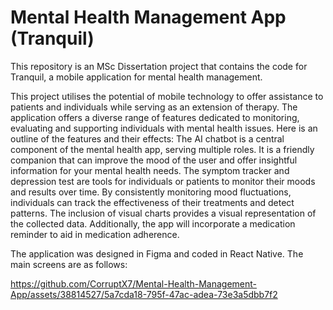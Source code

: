 # Mental Health Management App (Tranquil)

This repository is an MSc Dissertation project that contains the code for Tranquil, a mobile application for mental health management.

This project utilises the potential of mobile technology to offer assistance to patients and individuals while serving as an extension of therapy. The application offers a diverse range of features dedicated to monitoring, evaluating and supporting individuals with mental health issues. Here is an outline of the features and their effects: The AI chatbot is a central component of the mental health app, serving multiple roles. It is a friendly companion that can improve the mood of the user and offer insightful information for your mental health needs. The symptom tracker and depression test are tools for individuals or patients to monitor their moods and results over time. By consistently monitoring mood fluctuations, individuals can track the effectiveness of their treatments and detect patterns. The inclusion of visual charts provides a visual representation of the collected data. Additionally, the app will incorporate a medication reminder to aid in medication adherence.

The application was designed in Figma and coded in React Native. The main screens are as follows:

https://github.com/CorruptX7/Mental-Health-Management-App/assets/38814527/5a7cda18-795f-47ac-adea-73e3a5dbb7f2


